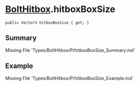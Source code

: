 # [BoltHitbox](Types/BoltHitbox.md).hitboxBoxSize
`public Vector3 hitboxBoxSize { get; }`
## Summary
Missing File 'Types/BoltHitbox/P/hitboxBoxSize_Summary.md'
## Example
Missing File 'Types/BoltHitbox/P/hitboxBoxSize_Example.md'
